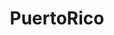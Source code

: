 ---
title: PuertoRico
crosslinks:
- PuertoRicoInformation
- PuertoRicoCharity
- PuertoRicoVolunteers
- PlaceNL
- place
- WorldDailyTops
- argentina
- news
- PuertoRicoLP
- Hawaii
- BeautyQueens
- Dominican
- PuertoRicoTravel
- AHMAN
- AskReddit
- MURICA
- powerrangers
- austrian_economics
---